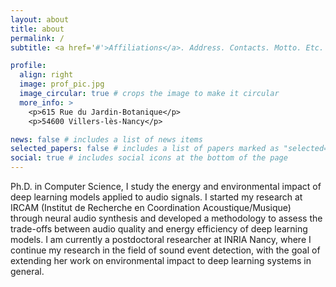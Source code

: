 ```yaml
---
layout: about
title: about
permalink: /
subtitle: <a href='#'>Affiliations</a>. Address. Contacts. Motto. Etc.

profile:
  align: right
  image: prof_pic.jpg
  image_circular: true # crops the image to make it circular
  more_info: >
    <p>615 Rue du Jardin-Botanique</p>
    <p>54600 Villers-lès-Nancy</p>

news: false # includes a list of news items
selected_papers: false # includes a list of papers marked as "selected={true}"
social: true # includes social icons at the bottom of the page
---
```


Ph.D. in Computer Science, I study the energy and environmental impact of deep learning models applied to audio signals. I started my research at IRCAM (Institut de Recherche en Coordination Acoustique/Musique) through neural audio synthesis and developed a methodology to assess the trade-offs between audio quality and energy efficiency of deep learning models. I am currently a postdoctoral researcher at INRIA Nancy, where I continue my research in the field of sound event detection, with the goal of extending her work on environmental impact to deep learning systems in general.
